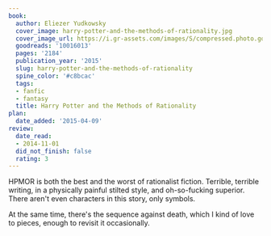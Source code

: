 ```yaml
---
book:
  author: Eliezer Yudkowsky
  cover_image: harry-potter-and-the-methods-of-rationality.jpg
  cover_image_url: https://i.gr-assets.com/images/S/compressed.photo.goodreads.com/books/1293582551l/10016013._SX98_.jpg
  goodreads: '10016013'
  pages: '2184'
  publication_year: '2015'
  slug: harry-potter-and-the-methods-of-rationality
  spine_color: '#c8bcac'
  tags:
  - fanfic
  - fantasy
  title: Harry Potter and the Methods of Rationality
plan:
  date_added: '2015-04-09'
review:
  date_read:
  - 2014-11-01
  did_not_finish: false
  rating: 3
---
```


HPMOR is both the best and the worst of rationalist fiction. Terrible, terrible writing, in a physically painful stilted
style, and oh-so-fucking superior. There aren't even characters in this story, only symbols.

At the same time, there's the sequence against death, which I kind of love to pieces, enough to revisit it occasionally.
